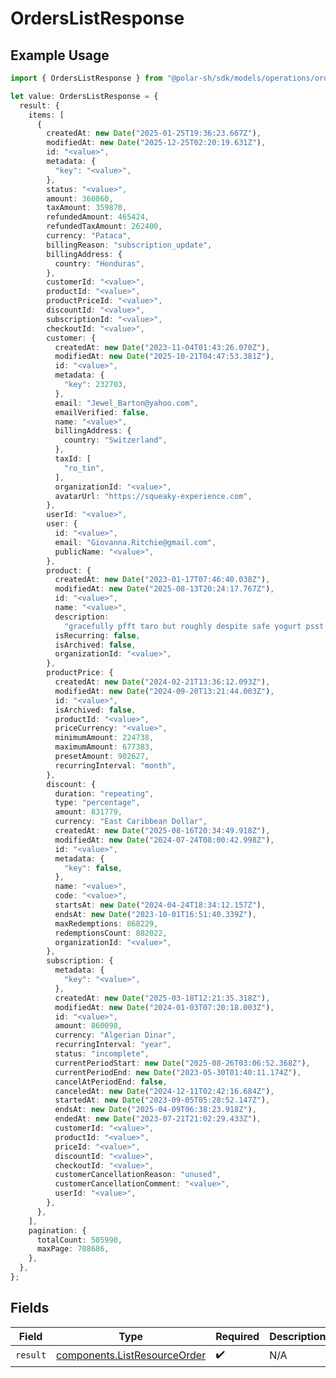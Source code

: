 # OrdersListResponse

## Example Usage

```typescript
import { OrdersListResponse } from "@polar-sh/sdk/models/operations/orderslist.js";

let value: OrdersListResponse = {
  result: {
    items: [
      {
        createdAt: new Date("2025-01-25T19:36:23.667Z"),
        modifiedAt: new Date("2025-12-25T02:20:19.631Z"),
        id: "<value>",
        metadata: {
          "key": "<value>",
        },
        status: "<value>",
        amount: 360860,
        taxAmount: 359870,
        refundedAmount: 465424,
        refundedTaxAmount: 262400,
        currency: "Pataca",
        billingReason: "subscription_update",
        billingAddress: {
          country: "Honduras",
        },
        customerId: "<value>",
        productId: "<value>",
        productPriceId: "<value>",
        discountId: "<value>",
        subscriptionId: "<value>",
        checkoutId: "<value>",
        customer: {
          createdAt: new Date("2023-11-04T01:43:26.070Z"),
          modifiedAt: new Date("2025-10-21T04:47:53.381Z"),
          id: "<value>",
          metadata: {
            "key": 232703,
          },
          email: "Jewel_Barton@yahoo.com",
          emailVerified: false,
          name: "<value>",
          billingAddress: {
            country: "Switzerland",
          },
          taxId: [
            "ro_tin",
          ],
          organizationId: "<value>",
          avatarUrl: "https://squeaky-experience.com",
        },
        userId: "<value>",
        user: {
          id: "<value>",
          email: "Giovanna.Ritchie@gmail.com",
          publicName: "<value>",
        },
        product: {
          createdAt: new Date("2023-01-17T07:46:40.038Z"),
          modifiedAt: new Date("2025-08-13T20:24:17.767Z"),
          id: "<value>",
          name: "<value>",
          description:
            "gracefully pfft taro but roughly despite safe yogurt psst readies",
          isRecurring: false,
          isArchived: false,
          organizationId: "<value>",
        },
        productPrice: {
          createdAt: new Date("2024-02-21T13:36:12.093Z"),
          modifiedAt: new Date("2024-09-20T13:21:44.003Z"),
          id: "<value>",
          isArchived: false,
          productId: "<value>",
          priceCurrency: "<value>",
          minimumAmount: 224738,
          maximumAmount: 677383,
          presetAmount: 902627,
          recurringInterval: "month",
        },
        discount: {
          duration: "repeating",
          type: "percentage",
          amount: 831779,
          currency: "East Caribbean Dollar",
          createdAt: new Date("2025-08-16T20:34:49.918Z"),
          modifiedAt: new Date("2024-07-24T08:00:42.998Z"),
          id: "<value>",
          metadata: {
            "key": false,
          },
          name: "<value>",
          code: "<value>",
          startsAt: new Date("2024-04-24T18:34:12.157Z"),
          endsAt: new Date("2023-10-01T16:51:40.339Z"),
          maxRedemptions: 868229,
          redemptionsCount: 882022,
          organizationId: "<value>",
        },
        subscription: {
          metadata: {
            "key": "<value>",
          },
          createdAt: new Date("2025-03-18T12:21:35.318Z"),
          modifiedAt: new Date("2024-01-03T07:20:18.003Z"),
          id: "<value>",
          amount: 860098,
          currency: "Algerian Dinar",
          recurringInterval: "year",
          status: "incomplete",
          currentPeriodStart: new Date("2025-08-26T03:06:52.368Z"),
          currentPeriodEnd: new Date("2023-05-30T01:40:11.174Z"),
          cancelAtPeriodEnd: false,
          canceledAt: new Date("2024-12-11T02:42:16.684Z"),
          startedAt: new Date("2023-09-05T05:28:52.147Z"),
          endsAt: new Date("2025-04-09T06:38:23.918Z"),
          endedAt: new Date("2023-07-21T21:02:29.433Z"),
          customerId: "<value>",
          productId: "<value>",
          priceId: "<value>",
          discountId: "<value>",
          checkoutId: "<value>",
          customerCancellationReason: "unused",
          customerCancellationComment: "<value>",
          userId: "<value>",
        },
      },
    ],
    pagination: {
      totalCount: 505990,
      maxPage: 708686,
    },
  },
};
```

## Fields

| Field                                                                        | Type                                                                         | Required                                                                     | Description                                                                  |
| ---------------------------------------------------------------------------- | ---------------------------------------------------------------------------- | ---------------------------------------------------------------------------- | ---------------------------------------------------------------------------- |
| `result`                                                                     | [components.ListResourceOrder](../../models/components/listresourceorder.md) | :heavy_check_mark:                                                           | N/A                                                                          |